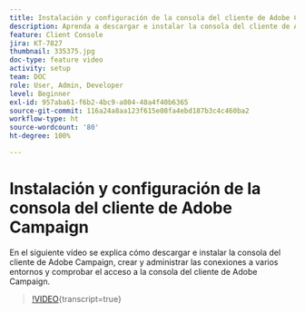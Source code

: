 ```yaml
---
title: Instalación y configuración de la consola del cliente de Adobe Campaign
description: Aprenda a descargar e instalar la consola del cliente de Adobe Campaign, crear y administrar las conexiones a varios entornos, y comprobar el acceso a la consola del cliente de Adobe Campaign.
feature: Client Console
jira: KT-7827
thumbnail: 335375.jpg
doc-type: feature video
activity: setup
team: DOC
role: User, Admin, Developer
level: Beginner
exl-id: 957aba61-f6b2-4bc9-a804-40a4f40b6365
source-git-commit: 116a24a8aa123f615e08fa4ebd187b3c4c460ba2
workflow-type: ht
source-wordcount: '80'
ht-degree: 100%

---
```


# Instalación y configuración de la consola del cliente de Adobe Campaign

En el siguiente vídeo se explica cómo descargar e instalar la consola del cliente de Adobe Campaign, crear y administrar las conexiones a varios entornos y comprobar el acceso a la consola del cliente de Adobe Campaign.

>[!VIDEO](https://video.tv.adobe.com/v/335375?quality=12&learn=on){transcript=true}
